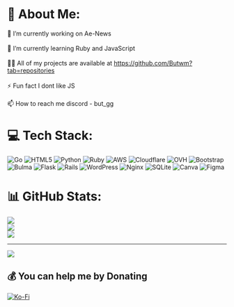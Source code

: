 # 💫 About Me:
🔭 I’m currently working on Ae-News<br><br>🌱 I’m currently learning Ruby and JavaScript<br><br>👨‍💻 All of my projects are available at https://github.com/Butwm?tab=repositories<br><br>⚡ Fun fact I dont like JS<br><br>📫 How to reach me discord - but_gg


# 💻 Tech Stack:
![Go](https://img.shields.io/badge/go-%2300ADD8.svg?style=flat-square&logo=go&logoColor=white) ![HTML5](https://img.shields.io/badge/html5-%23E34F26.svg?style=flat-square&logo=html5&logoColor=white) ![Python](https://img.shields.io/badge/python-3670A0?style=flat-square&logo=python&logoColor=ffdd54) ![Ruby](https://img.shields.io/badge/ruby-%23CC342D.svg?style=flat-square&logo=ruby&logoColor=white) ![AWS](https://img.shields.io/badge/AWS-%23FF9900.svg?style=flat-square&logo=amazon-aws&logoColor=white) ![Cloudflare](https://img.shields.io/badge/Cloudflare-F38020?style=flat-square&logo=Cloudflare&logoColor=white) ![OVH](https://img.shields.io/badge/ovh-%23123F6D.svg?style=flat-square&logo=ovh&logoColor=#123F6D) ![Bootstrap](https://img.shields.io/badge/bootstrap-%238511FA.svg?style=flat-square&logo=bootstrap&logoColor=white) ![Bulma](https://img.shields.io/badge/bulma-00D0B1?style=flat-square&logo=bulma&logoColor=white) ![Flask](https://img.shields.io/badge/flask-%23000.svg?style=flat-square&logo=flask&logoColor=white) ![Rails](https://img.shields.io/badge/rails-%23CC0000.svg?style=flat-square&logo=ruby-on-rails&logoColor=white) ![WordPress](https://img.shields.io/badge/WordPress-%23117AC9.svg?style=flat-square&logo=WordPress&logoColor=white) ![Nginx](https://img.shields.io/badge/nginx-%23009639.svg?style=flat-square&logo=nginx&logoColor=white) ![SQLite](https://img.shields.io/badge/sqlite-%2307405e.svg?style=flat-square&logo=sqlite&logoColor=white) ![Canva](https://img.shields.io/badge/Canva-%2300C4CC.svg?style=flat-square&logo=Canva&logoColor=white) ![Figma](https://img.shields.io/badge/figma-%23F24E1E.svg?style=flat-square&logo=figma&logoColor=white)
# 📊 GitHub Stats:
![](https://github-readme-stats.vercel.app/api?username=Butwm&theme=onedark&hide_border=true&include_all_commits=false&count_private=true)<br/>
![](https://github-readme-streak-stats.herokuapp.com/?user=Butwm&theme=onedark&hide_border=true)<br/>
![](https://github-readme-stats.vercel.app/api/top-langs/?username=Butwm&theme=onedark&hide_border=true&include_all_commits=false&count_private=true&layout=compact)

---
[![](https://visitcount.itsvg.in/api?id=Butwm&icon=8&color=12)](https://visitcount.itsvg.in)

  ## 💰 You can help me by Donating
  [![Ko-Fi](https://img.shields.io/badge/Ko--fi-F16061?style=for-the-badge&logo=ko-fi&logoColor=white)](https://ko-fi.com/butwm) 
